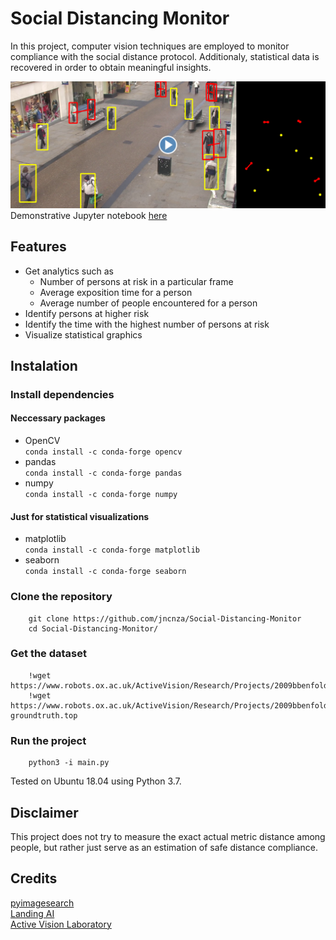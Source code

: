 # Social Distancing Monitor
In this project, computer vision techniques are employed to monitor compliance with the social distance protocol. Additionaly, statistical data is recovered in order to obtain meaningful insights.

[![Demonstration](/media/video.png)](https://www.youtube.com/watch?v=pm3YnYfA7as)
Demonstrative Jupyter notebook [here](https://github.com/jncnza/Social-Distancing-Monitor/blob/master/notebook/social_distancing_monitor.ipynb)

## Features
* Get analytics such as
    - Number of persons at risk in a particular frame
    - Average exposition time for a person
    - Average number of people encountered for a person
* Identify persons at higher risk
* Identify the time with the highest number of persons at risk
* Visualize statistical graphics

## Instalation

### Install dependencies
#### Neccessary packages
* OpenCV\
        `conda install -c conda-forge opencv`
* pandas\
        `conda install -c conda-forge pandas`
* numpy\
        `conda install -c conda-forge numpy`
#### Just for statistical visualizations
* matplotlib\
        `conda install -c conda-forge matplotlib`
* seaborn\
        `conda install -c conda-forge seaborn`

### Clone the repository
        git clone https://github.com/jncnza/Social-Distancing-Monitor
        cd Social-Distancing-Monitor/

### Get the dataset
        !wget https://www.robots.ox.ac.uk/ActiveVision/Research/Projects/2009bbenfold_headpose/Datasets/TownCentreXVID.avi
        !wget https://www.robots.ox.ac.uk/ActiveVision/Research/Projects/2009bbenfold_headpose/Datasets/TownCentre-groundtruth.top

### Run the project
        python3 -i main.py
Tested on Ubuntu 18.04 using Python 3.7.

## Disclaimer
This project does not try to measure the exact actual metric distance among people, but rather just serve as an estimation of safe distance compliance.

## Credits
[pyimagesearch](https://www.pyimagesearch.com/2017/02/06/faster-video-file-fps-with-cv2-videocapture-and-opencv/)\
[Landing AI](https://landing.ai/landing-ai-creates-an-ai-tool-to-help-customers-monitor-social-distancing-in-the-workplace/)\
[Active Vision Laboratory](https://www.robots.ox.ac.uk/ActiveVision/Research/Projects/2009bbenfold_headpose/project.html)
